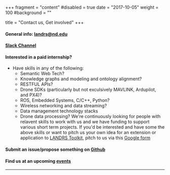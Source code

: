 +++
fragment = "content"
#disabled = true
date = "2017-10-05"
weight = 100
#background = ""

title = "Contact us, Get involved"
+++

#### General info: landrs@nd.edu
#### [Slack Channel](https://join.slack.com/t/landrsworkspace/shared_invite/enQtOTc2MzUwNTU0MzU3LThiZWZkOWQxODZkOWM2ZDQzZWYyMjI0NDVhMDJmMzc1MmZlYTRjOTBiYTlkMjZmYjI4MGUwMmQ5ZGQxMGEyYTI)
#### Interested in a paid internship?  
 * Have skills in any of the following:
    - Semantic Web Tech?
    - Knowledge graphs and modeling and ontology alignment?
    - RESTFUL APIs?
    - Drone SDKs (particularly but not exculsively MAVLINK, Ardupilot, and PX4)?
    - ROS, Embedded Systems, C/C++, Python?
    - Wireless networking and data streaming?
    - Data management technology stacks
    - Drone data processing?
 We're continuously looking for people with relavent skills to work with us and we have funding to support various short term projects.  If you'd be interested and have some the above skills or want to pitch us your own idea for an extension or application to [LANDRS Toolkit](https://github.com/landrs-toolkit), pitch to us via this [Google form](https://docs.google.com/forms/d/e/1FAIpQLSfpX7N3nCCHbUm6KUD0sQeleJ-0WHAYT0P_Y0h5wgY1-i0mkg/viewform?usp=sf_link)

#### Submit an issue/propose something on [Github](https://github.com/landrs-toolkit)

#### Find us at an upcoming [events](/events)

---

